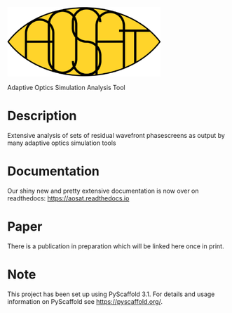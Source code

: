 <img src="/src/aosat/img/aosat_logo.png" width="350px"/>


Adaptive Optics Simulation Analysis Tool


Description
===========

Extensive analysis of sets of residual wavefront phasescreens as output by many adaptive optics simulation tools

Documentation
=============

Our shiny new and pretty extensive documentation is now over on readthedocs: https://aosat.readthedocs.io

Paper
=====

There is a publication in preparation which will be linked here once in print.

Note
====

This project has been set up using PyScaffold 3.1. For details and usage
information on PyScaffold see https://pyscaffold.org/.
